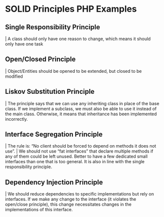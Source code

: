 # SOLID Principles PHP Examples

## Single Responsibility Principle
| A class should only have one reason to change, which means it should only have one task

## Open/Closed Principle
| Object/Entities should be opened to be extended, but closed to be modified

## Liskov Substitution Principle
| The principle says that we can use any inheriting class in place of the base class. If we implement a subclass, we must also be able to use it instead of the main class. Otherwise, it means that inheritance has been implemented incorrectly.

## Interface Segregation Principle
| The rule is: “No client should be forced to depend on methods it does not use”.
| We should not use “fat interfaces” that declare multiple methods if any of them could be left unused. Better to have a few dedicated small interfaces than one that is too general. It is also in line with the single responsibility principle.

## Dependency Injection Principle
| We should reduce dependencies to specific implementations but rely on interfaces. If we make any change to the interface (it violates the open/close principle), this change necessitates changes in the implementations of this interface.
